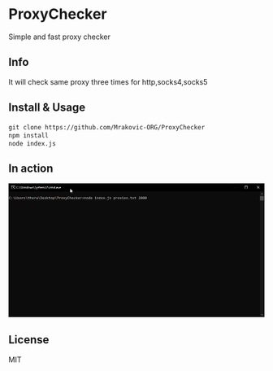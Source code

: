 # ProxyChecker
Simple and fast proxy checker

## Info
It will check same proxy three times for http,socks4,socks5

## Install & Usage
```SH
git clone https://github.com/Mrakovic-ORG/ProxyChecker
npm install
node index.js
```

## In action
![in-action](images/in-action.gif)

License
----

MIT